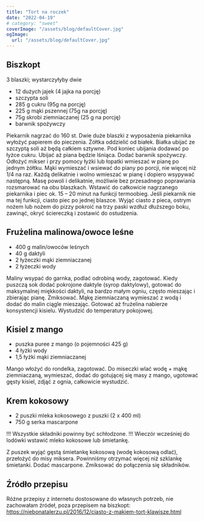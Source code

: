```yaml
---
title: "Tort na roczek"
date: "2022-04-19"
# category: "sweet"
coverImage: "/assets/blog/defaultCover.jpg"
ogImage:
  url: "/assets/blog/defaultCover.jpg"
---
```


## Biszkopt

3 blaszki; wystarczyłyby dwie

- 12 dużych jajek (4 jajka na porcję)
- szczypta soli
- 285 g cukru (95g na porcję)
- 225 g mąki pszennej (75g na porcję)
- 75g skrobi ziemniaczanej (25 g na porcję)
- barwnik spożywczy

Piekarnik nagrzać do 160 st. Dwie duże blaszki z wyposażenia piekarnika wyłożyć papierem do pieczenia. Żółtka oddzielić od białek. Białka ubijać ze szczyptą soli aż będą całkiem sztywne. Pod koniec ubijania dodawać po łyżce cukru. Ubijać aż piana będzie lśniąca. Dodać barwnik spożywczy. Odłożyć mikser i przy pomocy łyżki lub łopatki wmieszać w pianę po jednym żółtku. Mąki wymieszać i wsiewać do piany po porcji, nie więcej niż 1/4 na raz. Każdą delikatnie i wolno wmieszać w pianę i dopiero wsypywać następną. Masę powoli i delikatnie, możliwie bez przesadnego poprawiania rozsmarować na obu blaszkach. Wstawić do całkowicie nagrzanego piekarnika i piec ok. 15 – 20 minut na funkcji termoobieg. Jeśli piekarnik nie ma tej funkcji, ciasto piec po jednej blaszce. Wyjąć ciasto z pieca, ostrym nożem lub nożem do pizzy pokroić na trzy paski wzdłuż dłuższego boku, zawinąć, okryć ściereczką i zostawić do ostudzenia.

## Frużelina malinowa/owoce leśne

- 400 g malin/owoców leśnych
- 40 g daktyli
- 2 łyżeczki mąki ziemniaczanej
- 2 łyżeczki wody

Maliny wsypać do garnka, podlać odrobiną wody, zagotować. Kiedy puszczą sok dodać pokrojone daktyle (syrop daktylowy), gotować do maksymalnej miękkości daktyli, na bardzo małym ogniu, często mieszając i zbierając pianę. Zmiksować. Mąkę ziemniaczaną wymieszać z wodą i dodać do malin ciągle mieszając. Gotować aż frużelina nabierze konsystencji kisielu. Wystudzić do temperatury pokojowej.

## Kisiel z mango

- puszka puree z mango (o pojemności 425 g)
- 4 łyżki wody
- 1,5 łyżki mąki ziemniaczanej

Mango włożyć do rondelka, zagotować. Do miseczki wlać wodę + mąkę ziemniaczaną, wymieszać, dodać do gotującej się masy z mango, ugotować gęsty kisiel, zdjąć z ognia, całkowicie wystudzić.

## Krem kokosowy

- 2 puszki mleka kokosowego z puszki (2 x 400 ml)
- 750 g serka mascarpone

!!! Wszystkie składniki powinny być schłodzone. !!! Wieczór wcześniej do lodówki
wstawić mleko kokosowe lub śmietankę.

Z puszek wyjąć gęstą śmietankę kokosową (wodę kokosową odlać), przełożyć do misy miksera. Powinniśmy otrzymać więcej niż szklankę śmietanki. Dodać mascarpone. Zmiksować do połączenia się składników.

## Źródło przepisu

Różne przepisy z internetu dostosowane do własnych potrzeb, nie zachowałam źródeł, poza przepisem na biszkopt: <https://niebonatalerzu.pl/2016/12/ciasto-z-makiem-tort-klawisze.html>
